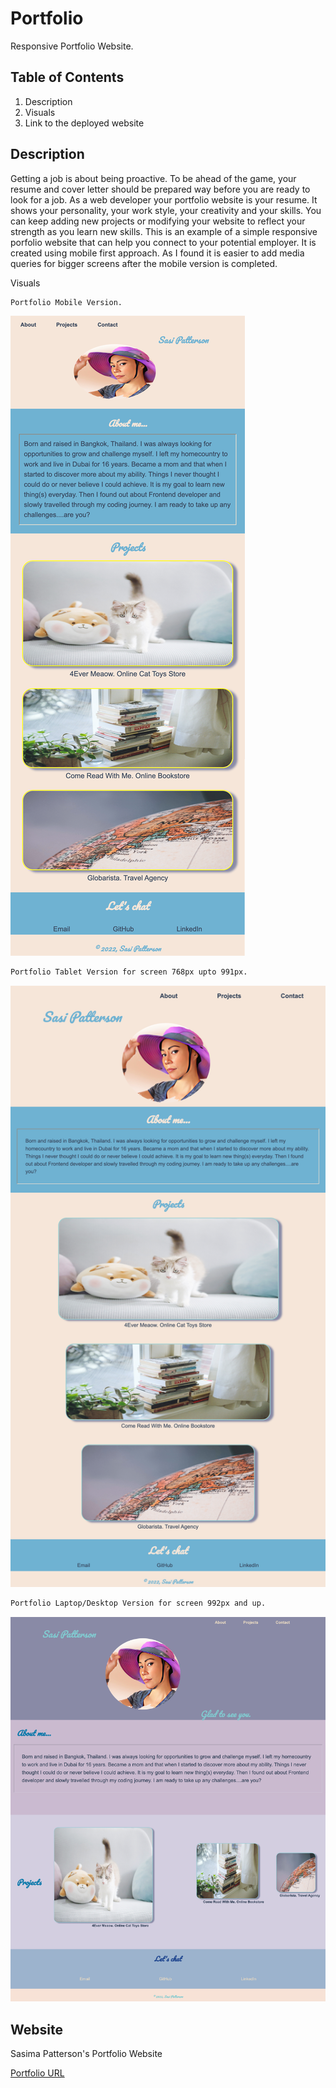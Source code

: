 # Portfolio
Responsive Portfolio Website.

## Table of Contents
1. Description 
2. Visuals
3. Link to the deployed website

## Description
Getting a job is about being proactive. To be ahead of the game, your resume and cover letter should be prepared way before you are ready to look for a job. As a web developer your portfolio website is your resume. It shows your personality, your work style, your creativity and your skills. You can keep adding new projects or modifying your website to reflect your strength as you learn new skills. This is an example of a simple responsive porfolio website that can help you connect to your potential employer. It is created using mobile first approach. As I found it is easier to add media queries for bigger screens after the mobile version is completed. 

Visuals
```bash
Portfolio Mobile Version. 
```
![Portfolio Mobile Version](./assets/images/simple-portfolio-mobile.png)

```bash
Portfolio Tablet Version for screen 768px upto 991px.
```
![Portfolio Tablet Version](./assets/images/simple-portfolio-tablet.png)

```bash
Portfolio Laptop/Desktop Version for screen 992px and up.
```
![Portfolio Laptop/Desktop Version](./assets/images/simple-porfolio-desktop.png)

## Website
Sasima Patterson's Portfolio Website

[Portfolio URL](https://sasimapatterson.github.io/simple-portfolio/)

